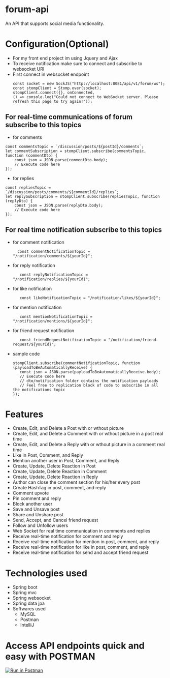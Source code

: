 # forum-api
An API that supports social media functionality.

# Configuration(Optional)
 - For my front end project im using Jquery and Ajax
 - To receive notification make sure to connect and subscribe to websocket URI
 - First connect in websocket endpoint
   ```
   const socket = new SockJS("http://localhost:8081/api/v1/forum/ws");
   const stompClient = Stomp.over(socket);
   stompClient.connect({}, onConnected,
   () => console.log("Could not connect to WebSocket server. Please refresh this page to try again!"));
   ```
## For real-time communications of forum subscribe to this topics
  - for comments
  ```
  const commentsTopic = `/discussion/posts/${postId}/comments`;
  let commentSubscription = stompClient.subscribe(commentsTopic, function (commentDto) {
      const json = JSON.parse(commentDto.body);
      // Execute code here
  });
  ```
  - for replies
  ```
  const repliesTopic = `/discussion/posts/comments/${commentId}/replies`;
  let replySubscription = stompClient.subscribe(repliesTopic, function (replyDto) {
      const json = JSON.parse(replyDto.body);
      // Execute code here
  });
  ```
## For real time notification subscribe to this topics 
   - for comment notification
     ```
       const commentNotificationTopic = "/notification/comments/${yourId}";
     ```
   - for reply notification
     ```
        const replyNotificationTopic = "/notification/replies/${yourId}";
     ```
   - for like notification
     ```
        const likeNotificationTopic = "/notification/likes/${yourId}";
     ```
   - for mention notification
     ```
        const mentionNotificationTopic = "/notification/mentions/${yourId}";
     ```
   - for friend request notification
     ```
        const friendRequestNotificationTopic = "/notification/friend-request/${yourId}";
     ```
   - sample code
     ```
     stompClient.subscribe(commentNotificationTopic, function (payloadToBeAutomaticallyReceive) {
        const json = JSON.parse(payloadToBeAutomaticallyReceive.body); 
        // Execute code here
        // dto/notification folder contains the notification payloads
        // Feel free to replication block of code to subscribe in all the notifications topic
     });
     ```
     
# Features
- Create, Edit, and Delete a Post with or wthout picture
- Create, Edit, and Delete a Comment with or wthout picture in a post real time
- Create, Edit, and Delete a Reply with or wthout picture in a comment real time
- Like in Post, Comment, and Reply
- Mention another user in Post, Comment, and Reply
- Create, Update, Delete Reaction in Post
- Create, Update, Delete Reaction in Comment
- Create, Update, Delete Reaction in Reply
- Author can close the comment section for his/her every post
- Create HashTag in post, comment, and reply
- Comment upvote
- Pin comment and reply
- Block another user
- Save and Unsave post
- Share and Unshare post
- Send, Accept, and Cancel friend request
- Follow and Unfollow users
- Web Socket for real time communication in comments and replies
- Receive real-time notification for comment and reply
- Receive real-time notification for mention in post, comment, and reply
- Receive real-time notification for like in post, comment, and reply
- Receive real-time notification for send and accept friend request

# Technologies used
- Spring boot
- Spring mvc
- Spring websocket
- Spring data jpa
 - Softwares used
   - MySQL
   - Postman
   - IntelliJ

# Access API endpoints quick and easy with POSTMAN
[![Run in Postman](https://run.pstmn.io/button.svg)](https://app.getpostman.com/run-collection/26932885-4e1fa1f7-9e7b-4089-aeca-68ab357fcde0?action=collection%2Ffork&source=rip_markdown&collection-url=entityId%3D26932885-4e1fa1f7-9e7b-4089-aeca-68ab357fcde0%26entityType%3Dcollection%26workspaceId%3Dc37ab156-57a3-4304-8ee9-d7bdc45ae1f4)
